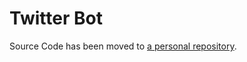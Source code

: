 # Twitter Bot

Source Code has been moved to [a personal repository](https://github.com/NyCodeGHG/howoldisjava8today-bot).
